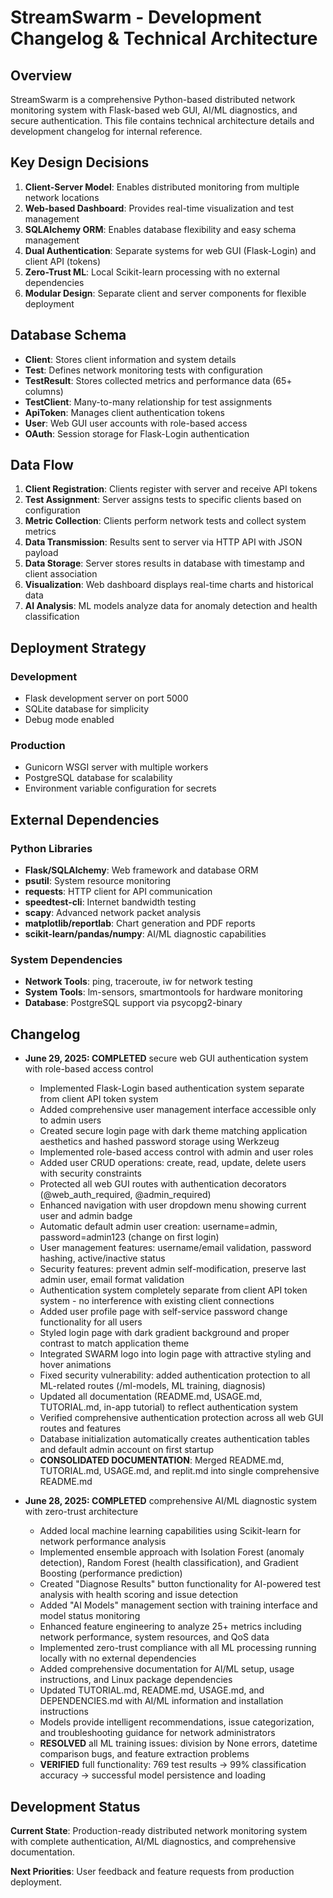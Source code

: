 # StreamSwarm - Development Changelog & Technical Architecture

## Overview

StreamSwarm is a comprehensive Python-based distributed network monitoring system with Flask-based web GUI, AI/ML diagnostics, and secure authentication. This file contains technical architecture details and development changelog for internal reference.

## Key Design Decisions

1. **Client-Server Model**: Enables distributed monitoring from multiple network locations
2. **Web-based Dashboard**: Provides real-time visualization and test management  
3. **SQLAlchemy ORM**: Enables database flexibility and easy schema management
4. **Dual Authentication**: Separate systems for web GUI (Flask-Login) and client API (tokens)
5. **Zero-Trust ML**: Local Scikit-learn processing with no external dependencies
6. **Modular Design**: Separate client and server components for flexible deployment

## Database Schema

- **Client**: Stores client information and system details
- **Test**: Defines network monitoring tests with configuration
- **TestResult**: Stores collected metrics and performance data (65+ columns)
- **TestClient**: Many-to-many relationship for test assignments
- **ApiToken**: Manages client authentication tokens
- **User**: Web GUI user accounts with role-based access
- **OAuth**: Session storage for Flask-Login authentication

## Data Flow

1. **Client Registration**: Clients register with server and receive API tokens
2. **Test Assignment**: Server assigns tests to specific clients based on configuration
3. **Metric Collection**: Clients perform network tests and collect system metrics
4. **Data Transmission**: Results sent to server via HTTP API with JSON payload
5. **Data Storage**: Server stores results in database with timestamp and client association
6. **Visualization**: Web dashboard displays real-time charts and historical data
7. **AI Analysis**: ML models analyze data for anomaly detection and health classification

## Deployment Strategy

### Development
- Flask development server on port 5000
- SQLite database for simplicity
- Debug mode enabled

### Production  
- Gunicorn WSGI server with multiple workers
- PostgreSQL database for scalability
- Environment variable configuration for secrets

## External Dependencies

### Python Libraries
- **Flask/SQLAlchemy**: Web framework and database ORM
- **psutil**: System resource monitoring
- **requests**: HTTP client for API communication
- **speedtest-cli**: Internet bandwidth testing
- **scapy**: Advanced network packet analysis
- **matplotlib/reportlab**: Chart generation and PDF reports
- **scikit-learn/pandas/numpy**: AI/ML diagnostic capabilities

### System Dependencies
- **Network Tools**: ping, traceroute, iw for network testing
- **System Tools**: lm-sensors, smartmontools for hardware monitoring
- **Database**: PostgreSQL support via psycopg2-binary

## Changelog

- **June 29, 2025: COMPLETED** secure web GUI authentication system with role-based access control
  - Implemented Flask-Login based authentication system separate from client API token system
  - Added comprehensive user management interface accessible only to admin users
  - Created secure login page with dark theme matching application aesthetics and hashed password storage using Werkzeug
  - Implemented role-based access control with admin and user roles
  - Added user CRUD operations: create, read, update, delete users with security constraints
  - Protected all web GUI routes with authentication decorators (@web_auth_required, @admin_required)
  - Enhanced navigation with user dropdown menu showing current user and admin badge
  - Automatic default admin user creation: username=admin, password=admin123 (change on first login)
  - User management features: username/email validation, password hashing, active/inactive status
  - Security features: prevent admin self-modification, preserve last admin user, email format validation
  - Authentication system completely separate from client API token system - no interference with existing client connections
  - Added user profile page with self-service password change functionality for all users
  - Styled login page with dark gradient background and proper contrast to match application theme
  - Integrated SWARM logo into login page with attractive styling and hover animations
  - Fixed security vulnerability: added authentication protection to all ML-related routes (/ml-models, ML training, diagnosis)
  - Updated all documentation (README.md, USAGE.md, TUTORIAL.md, in-app tutorial) to reflect authentication system
  - Verified comprehensive authentication protection across all web GUI routes and features
  - Database initialization automatically creates authentication tables and default admin account on first startup
  - **CONSOLIDATED DOCUMENTATION**: Merged README.md, TUTORIAL.md, USAGE.md, and replit.md into single comprehensive README.md

- **June 28, 2025: COMPLETED** comprehensive AI/ML diagnostic system with zero-trust architecture
  - Added local machine learning capabilities using Scikit-learn for network performance analysis
  - Implemented ensemble approach with Isolation Forest (anomaly detection), Random Forest (health classification), and Gradient Boosting (performance prediction)
  - Created "Diagnose Results" button functionality for AI-powered test analysis with health scoring and issue detection
  - Added "AI Models" management section with training interface and model status monitoring
  - Enhanced feature engineering to analyze 25+ metrics including network performance, system resources, and QoS data
  - Implemented zero-trust compliance with all ML processing running locally with no external dependencies
  - Added comprehensive documentation for AI/ML setup, usage instructions, and Linux package dependencies
  - Updated TUTORIAL.md, README.md, USAGE.md, and DEPENDENCIES.md with AI/ML information and installation instructions
  - Models provide intelligent recommendations, issue categorization, and troubleshooting guidance for network administrators
  - **RESOLVED** all ML training issues: division by None errors, datetime comparison bugs, and feature extraction problems
  - **VERIFIED** full functionality: 769 test results → 99% classification accuracy → successful model persistence and loading

## Development Status

**Current State**: Production-ready distributed network monitoring system with complete authentication, AI/ML diagnostics, and comprehensive documentation.

**Next Priorities**: User feedback and feature requests from production deployment.